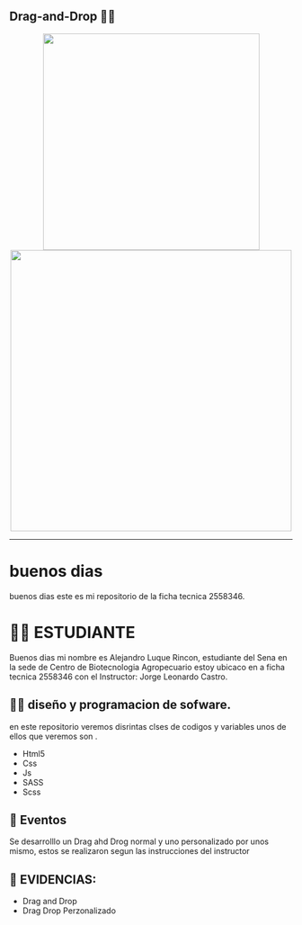 ## Drag-and-Drop 🧑‍💻
<p align="center">
 <img src="https://media.giphy.com/media/KEYMsj2LcXzfcTP5ii/giphy.gif" width="385">
<img src="https://raw.githubusercontent.com/abhisheknaiidu/abhisheknaiidu/master/code.gif" width="500">
</p>

---

# buenos dias

buenos dias este es mi repositorio de la ficha tecnica 2558346.

# 🧑‍🎓   ESTUDIANTE


Buenos dias mi nombre es Alejandro Luque Rincon, estudiante del Sena en la sede de Centro de Biotecnologia Agropecuario  estoy ubicaco en a ficha tecnica 2558346 con el Instructor: Jorge Leonardo Castro.



## 🧑‍💻  diseño y programacion de sofware. 

en este repositorio veremos disrintas clses de codigos y variables unos de ellos que veremos son .
* Html5
* Css
* Js
* SASS
* Scss

## 📢 Eventos

Se desarrolllo un Drag ahd Drog normal y uno personalizado por unos mismo, estos se realizaron segun las instrucciones del instructor 

## 💼 EVIDENCIAS: 

* Drag and Drop 
* Drag Drop Perzonalizado 
